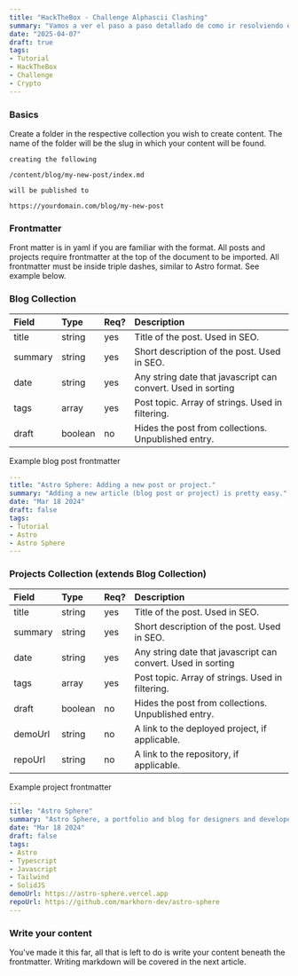 ```yaml
---
title: "HackTheBox - Challenge Alphascii Clashing"
summary: "Vamos a ver el paso a paso detallado de como ir resolviendo el challenge:"
date: "2025-04-07"
draft: true
tags:
- Tutorial
- HackTheBox
- Challenge
- Crypto
---
```

### Basics

Create a folder in the respective collection you wish to create content. The name of the folder will be the slug in which your content will be found.

```text
creating the following

/content/blog/my-new-post/index.md

will be published to

https://yourdomain.com/blog/my-new-post

```

### Frontmatter

Front matter is in yaml if you are familiar with the format. All posts and projects require frontmatter at the top of the document to be imported. All frontmatter must be inside triple dashes, similar to Astro format. See example below.

### Blog Collection

| Field   | Type    | Req? | Description                                                   |
| :------ | :------ | :--- | :------------------------------------------------------------ |
| title   | string  | yes  | Title of the post. Used in SEO.                               |
| summary | string  | yes  | Short description of the post. Used in SEO.                   |
| date    | string  | yes  | Any string date that javascript can convert. Used in sorting  |
| tags    | array   | yes  | Post topic. Array of strings. Used in filtering.              |
| draft   | boolean | no   | Hides the post from collections. Unpublished entry.           |

Example blog post frontmatter

```yaml
---
title: "Astro Sphere: Adding a new post or project."
summary: "Adding a new article (blog post or project) is pretty easy."
date: "Mar 18 2024"
draft: false
tags:
- Tutorial
- Astro
- Astro Sphere
---
```

### Projects Collection (extends Blog Collection)

| Field   | Type    | Req? | Description                                                   |
| :------ | :------ | :--- | :------------------------------------------------------------ |
| title   | string  | yes  | Title of the post. Used in SEO.                               |
| summary | string  | yes  | Short description of the post. Used in SEO.                   |
| date    | string  | yes  | Any string date that javascript can convert. Used in sorting  |
| tags    | array   | yes  | Post topic. Array of strings. Used in filtering.              |
| draft   | boolean | no   | Hides the post from collections. Unpublished entry.           |
| demoUrl | string  | no   | A link to the deployed project, if applicable.                |
| repoUrl | string  | no   | A link to the repository, if applicable.                      |

Example project frontmatter

```yaml
---
title: "Astro Sphere"
summary: "Astro Sphere, a portfolio and blog for designers and developers."
date: "Mar 18 2024"
draft: false
tags:
- Astro
- Typescript
- Javascript
- Tailwind
- SolidJS
demoUrl: https://astro-sphere.vercel.app
repoUrl: https://github.com/markhorn-dev/astro-sphere
---
```

### Write your content
You've made it this far, all that is left to do is write your content beneath the frontmatter. Writing markdown will be covered in the next article.